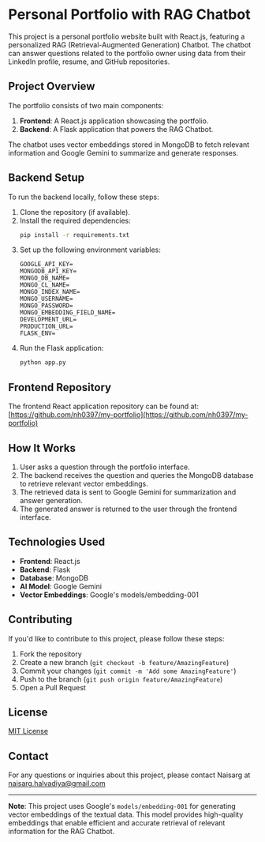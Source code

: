# Personal Portfolio with RAG Chatbot

This project is a personal portfolio website built with React.js, featuring a personalized RAG (Retrieval-Augmented Generation) Chatbot. The chatbot can answer questions related to the portfolio owner using data from their LinkedIn profile, resume, and GitHub repositories.

## Project Overview

The portfolio consists of two main components:

1. **Frontend**: A React.js application showcasing the portfolio.
2. **Backend**: A Flask application that powers the RAG Chatbot.

The chatbot uses vector embeddings stored in MongoDB to fetch relevant information and Google Gemini to summarize and generate responses.

## Backend Setup

To run the backend locally, follow these steps:

1. Clone the repository (if available).
2. Install the required dependencies:
   ```bash
   pip install -r requirements.txt
   ```
3. Set up the following environment variables:
   ```
   GOOGLE_API_KEY=
   MONGODB_API_KEY=
   MONGO_DB_NAME=
   MONGO_CL_NAME=
   MONGO_INDEX_NAME=
   MONGO_USERNAME=
   MONGO_PASSWORD=
   MONGO_EMBEDDING_FIELD_NAME=
   DEVELOPMENT_URL=
   PRODUCTION_URL=
   FLASK_ENV=
   ```
4. Run the Flask application:
   ```bash
   python app.py
   ```

## Frontend Repository

The frontend React application repository can be found at:
[https://github.com/nh0397/my-portfolio](https://github.com/nh0397/my-portfolio)

## How It Works

1. User asks a question through the portfolio interface.
2. The backend receives the question and queries the MongoDB database to retrieve relevant vector embeddings.
3. The retrieved data is sent to Google Gemini for summarization and answer generation.
4. The generated answer is returned to the user through the frontend interface.

## Technologies Used

- **Frontend**: React.js
- **Backend**: Flask
- **Database**: MongoDB
- **AI Model**: Google Gemini
- **Vector Embeddings**: Google's models/embedding-001

## Contributing

If you'd like to contribute to this project, please follow these steps:

1. Fork the repository
2. Create a new branch (`git checkout -b feature/AmazingFeature`)
3. Commit your changes (`git commit -m 'Add some AmazingFeature'`)
4. Push to the branch (`git push origin feature/AmazingFeature`)
5. Open a Pull Request

## License

[MIT License](https://opensource.org/licenses/MIT)

## Contact

For any questions or inquiries about this project, please contact Naisarg at naisarg.halvadiya@gmail.com

---

**Note**: This project uses Google's `models/embedding-001` for generating vector embeddings of the textual data. This model provides high-quality embeddings that enable efficient and accurate retrieval of relevant information for the RAG Chatbot.
